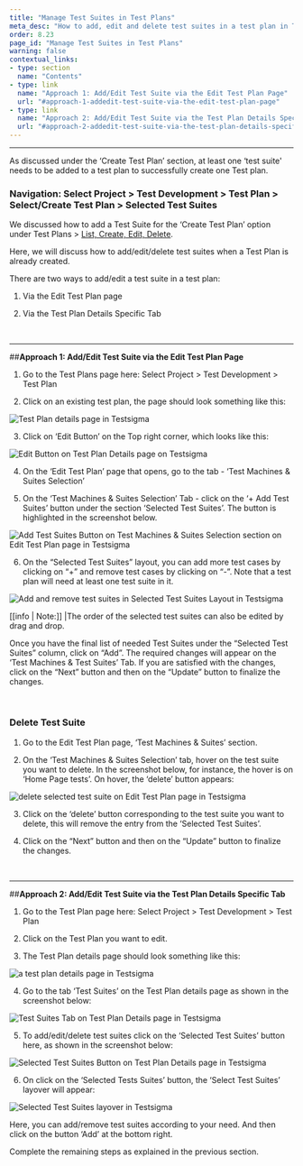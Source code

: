 ```yaml
---
title: "Manage Test Suites in Test Plans"
meta_desc: "How to add, edit and delete test suites in a test plan in Testsigma. "
order: 8.23
page_id: "Manage Test Suites in Test Plans"
warning: false
contextual_links:
- type: section
  name: "Contents" 
- type: link
  name: "Approach 1: Add/Edit Test Suite via the Edit Test Plan Page"
  url: "#approach-1-addedit-test-suite-via-the-edit-test-plan-page"
- type: link
  name: "Approach 2: Add/Edit Test Suite via the Test Plan Details Specific Tab"
  url: "#approach-2-addedit-test-suite-via-the-test-plan-details-specific-tab"
---
```


---

As discussed under the ‘Create Test Plan’ section, at least one ‘test suite' needs to be added to a test plan to successfully create one Test plan. 

### Navigation: Select Project > Test Development > Test Plan > Select/Create Test Plan > Selected Test Suites

We discussed how to add a Test Suite for the ‘Create Test Plan’ option under Test Plans > [List, Create, Edit, Delete](https://testsigma.com/docs/test-management/test-plans/overview/).

Here, we will discuss how to add/edit/delete test suites when a Test Plan is already created.

There are two ways to add/edit a test suite in a test plan:

1. Via the Edit Test Plan page
   
2. Via the Test Plan Details Specific Tab

&emsp;

---
##**Approach 1: Add/Edit Test Suite via the Edit Test Plan Page**
1. Go to the Test Plans page here: Select Project > Test Development > Test Plan
    
2. Click on an existing test plan, the page should look something like this:

![Test Plan details page in Testsigma](https://docs.testsigma.com/images/manage-test-suites/test-plan-details-page-testsigmaunnamed.png)

3. Click on ‘Edit Button’ on the Top right corner, which looks like this:

![Edit Button on Test Plan Details page on Testsigma](https://docs.testsigma.com/images/manage-test-suites/edit-button-test-plan-details-testsigma.png)

4. On the ‘Edit Test Plan’ page that opens, go to the tab - ‘Test Machines & Suites Selection’

5. On the ‘Test Machines & Suites Selection’ Tab - click on the ‘+ Add Test Suites’ button under the section ‘Selected Test Suites’. The button is highlighted in the screenshot below.

![Add Test Suites Button on Test Machines & Suites Selection section on Edit Test Plan page in Testsigma](https://docs.testsigma.com/images/manage-test-suites/add-test-suites-button-test-machines-and-suites-selection-edit-test-plan-testsigma.png)

6. On the “Selected Test Suites” layout, you can add more test cases by clicking on “+” and remove test cases by clicking on “-”. Note that a test plan will need at least one test suite in it. 

![Add and remove test suites in Selected Test Suites Layout in Testsigma](https://docs.testsigma.com/images/manage-test-suites/selected-test-suites-layout-add-remove-test-suites-testsigma.png)

[[info | Note:]]
|The order of the selected test suites can also be edited by drag and drop.


Once you have the final list of needed Test Suites under the “Selected Test Suites” column, click on “Add”. The required changes will appear on the ‘Test Machines & Test Suites’ Tab.
If you are satisfied with the changes, click on the “Next” button and then on the “Update” button to finalize the changes.

&emsp;

### Delete Test Suite
1. Go to the Edit Test Plan page, ‘Test Machines & Suites’ section.
   
2. On the ‘Test Machines & Suites Selection’ tab, hover on the test suite you want to delete. In the screenshot below, for instance, the hover is on ‘Home Page tests’. On hover, the ‘delete’ button appears:

![delete selected test suite on Edit Test Plan page in Testsigma](https://docs.testsigma.com/images/manage-test-suites/delete-selected-test-suite-edit-test-plan-testsigma.png)

3. Click on the ‘delete’ button corresponding to the test suite you want to delete, this will remove the entry from the ‘Selected Test Suites’.
   
4. Click on the “Next” button and then on the “Update” button to finalize the changes.

&emsp;

---
##**Approach 2: Add/Edit Test Suite via the Test Plan Details Specific Tab**

1. Go to the Test Plan page here: Select Project > Test Development > Test Plan
   
2. Click on the Test Plan you want to edit.
   
3. The Test Plan details page should look something like this:

![a test plan details page in Testsigma](https://docs.testsigma.com/images/manage-test-suites/test-plan-details-page-testsigma.png)

4. Go to the tab ‘Test Suites’ on the Test Plan details page as shown in the screenshot below:

![Test Suites Tab on Test Plan Details page in Testsigma](https://docs.testsigma.com/images/manage-test-suites/test-suites-tab-test-plan-details-page-testsigma.png)

5. To add/edit/delete test suites click on the ‘Selected Test Suites’ button here, as shown in the screenshot below:

![Selected Test Suites Button on Test Plan Details page in Testsigma](https://docs.testsigma.com/images/manage-test-suites/selected-test-suites-button-test-plan-details-page-testsigma.png)

6. On click on the ‘Selected Tests Suites’ button, the ‘Select Test Suites’ layover will appear:

![Selected Test Suites layover in Testsigma](https://docs.testsigma.com/images/manage-test-suites/selected-test-suites-layover-testsigma.png)

Here, you can add/remove test suites according to your need. And then click on the button ‘Add’ at the bottom right.

Complete the remaining steps as explained in the previous section.





